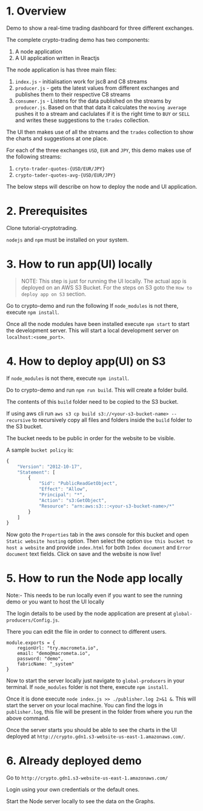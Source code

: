 # 1. Overview
Demo to show a real-time trading dashboard for three different exchanges.

The complete crypto-trading demo has two components:
1. A node application
2. A UI application written in Reactjs

The node application is has three main files:
1. `index.js` - initialisation work for jsc8 and C8 streams
2. `producer.js` - gets the latest values from different exchanges and publishes them to their respective C8 streams
3. `consumer.js` - Listens for the data published on the streams by `producer.js`. Based on that that data it calculates the `moving average` pushes it to a stream and caclulates if it is the right time to `BUY` or `SELL` and writes these suggestions to the `trades` collection.

The UI then makes use of all the streams and the `trades` collection to show the charts and suggestions at one place.

For each of the three exchanges `USD`, `EUR` and `JPY`, this demo makes use of the following streams:

1. `cryto-trader-quotes-{USD/EUR/JPY}`
2. `crypto-tader-quotes-avg-{USD/EUR/JPY}`


The below steps will describe on how to deploy the node and UI application.

# 2. Prerequisites

Clone tutorial-cryptotrading.

`nodejs` and `npm` must be installed on your system.

# 3. How to run app(UI) locally

> NOTE: This step is just for running the UI locally. The actual app is deployed on an AWS S3 Bucket. For the steps on S3 goto the `How to deploy app on S3` section.

Go to crypto-demo and run the following
If `node_modules` is not there, execute `npm install`.

Once all the node modules have been installed execute `npm start` to start the development server. This will start a local development server on `localhost:<some_port>`. 


# 4. How to deploy app(UI) on S3

If `node_modules` is not there, execute `npm install`.

Do to crypto-demo and run `npm run build`.
This will create a folder build.

The contents of this `build`  folder need to be copied to the S3 bucket.

If using aws cli run `aws s3 cp build s3://<your-s3-bucket-name> --recursive` to recursively copy all files and folders inside the `build` folder to the S3 bucket.

The bucket needs to be public in order for the website to be visible.

A sample `bucket policy` is:

```js
{
    "Version": "2012-10-17",
    "Statement": [
        {
            "Sid": "PublicReadGetObject",
            "Effect": "Allow",
            "Principal": "*",
            "Action": "s3:GetObject",
            "Resource": "arn:aws:s3:::<your-s3-bucket-name>/*"
        }
    ]
}
```

Now goto the `Properties` tab in the aws console for this bucket and open `Static website hosting` option. Then select the option `Use this bucket to host a website` and provide `index.html` for both `Index document` and `Error document` text fields. Click on save and the website is now live!



# 5. How to run the Node app locally

Note:- This needs to be run locally even if you want to see the running demo or you want to host the UI locally 

The login details to be used by the node application are present at `global-producers/Config.js`.

There you can edit the file in order to connect to different users.
```
module.exports = {
    regionUrl: "try.macrometa.io",
    email: "demo@macrometa.io",
    password: "demo",
    fabricName: "_system"
}
```

Now to start the server locally just navigate to `global-producers` in your terminal. If `node_modules` folder is not there, execute `npm install`. 

Once it is done execute `node index.js >> ./publisher.log 2>&1 &`. This will start the server on your local machine.
You can find the logs in `publisher.log`, this file will be present in the folder from where you run the above command.

Once the server starts you should be able to see the charts in the UI deployed at `http://crypto.gdn1.s3-website-us-east-1.amazonaws.com/`.



# 6.  Already deployed demo

Go to `http://crypto.gdn1.s3-website-us-east-1.amazonaws.com/` 

Login using your own credentials or the default ones.

Start the Node server locally to see the data on the Graphs.
